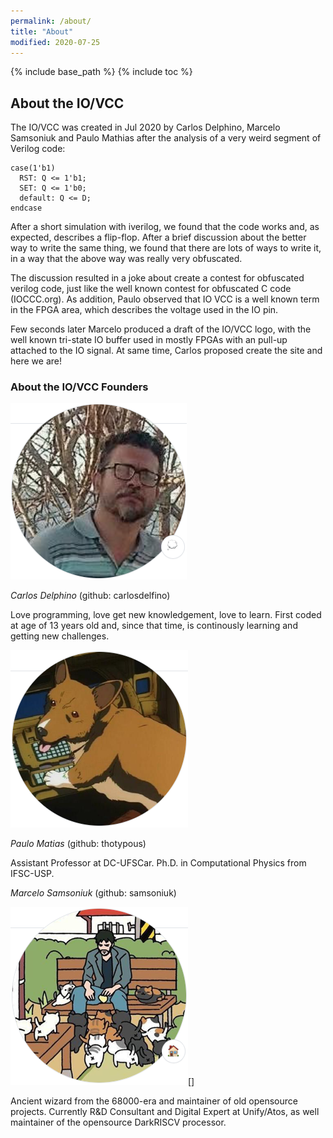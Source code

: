 ```yaml
---
permalink: /about/
title: "About"
modified: 2020-07-25
---
```


{% include base_path %}
{% include toc %}

## About the IO/VCC

The IO/VCC was created in Jul 2020 by Carlos Delphino, Marcelo Samsoniuk and
Paulo Mathias after the analysis of a very weird segment of Verilog code:

```
case(1'b1)
  RST: Q <= 1'b1;
  SET: Q <= 1'b0;
  default: Q <= D;
endcase
```

After a short simulation with iverilog, we found that the code works and,
as expected, describes a flip-flop. After a brief discussion about the
better way to write the same thing, we found that there are lots of ways to
write it, in a way that the above way was really very obfuscated.

The discussion resulted in a joke about create a contest for obfuscated
verilog code, just like the well known contest for obfuscated C code
(IOCCC.org). As addition, Paulo observed that IO VCC is a well known term in
the FPGA area, which describes the voltage used in the IO pin.

Few seconds later Marcelo produced a draft of the IO/VCC logo, with the well
known tri-state IO buffer used in mostly FPGAs with an pull-up attached to
the IO signal. At same time, Carlos proposed create the site and here we
are! 

### About the IO/VCC Founders

![carlosdelfino](../assets/images/carlosdelfino.png)

*Carlos Delphino* (github: carlosdelfino)

Love programming, love get new knowledgement, love to learn. First coded at
age of 13 years old and, since that time, is continously learning and
getting new challenges.



![thotypous](../assets/images/thotypous.png)


*Paulo Matias* (github: thotypous)

Assistant Professor at DC-UFSCar. Ph.D. in Computational Physics from
IFSC-USP.

*Marcelo Samsoniuk* (github: samsoniuk)

![samsoniuk](../assets/images/samsoniuk.png)[]

Ancient wizard from the 68000-era and maintainer of old opensource projects. 
Currently R&D Consultant and Digital Expert at Unify/Atos, as well
maintainer of the opensource DarkRISCV processor.
